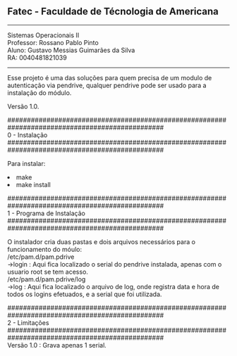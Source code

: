 <h2>Fatec - Faculdade de Técnologia de Americana</h2>
<hr>
Sistemas Operacionais II<br>
Professor: Rossano Pablo Pinto<br>
Aluno: Gustavo Messias Guimarães da Silva<br>
RA: 0040481821039<br>
<hr>
Esse projeto é uma das soluções para quem precisa de um modulo de autenticação via pendrive, qualquer pendrive pode ser usado para a instalação do módulo.

Versão 1.0.

################################################################################################<br>
0 - Instalação
################################################################################################<br>

  Para instalar:
    <li>make</li>
    <li>make install</li>

    
################################################################################################<br>
1 - Programa de Instalação
################################################################################################<br>

  O instalador cria duas pastas e dois arquivos necessários para o funcionamento do móulo:<br>
    /etc/pam.d/pam.pdrive<br>
      ->login : Aqui fica localizado o serial do pendrive  instalada, apenas com o usuario root se tem acesso.<br>
    /etc/pam.d/pam.pdrive/log<br>
      ->log : Aqui fica localizado o arquivo de log, onde registra data e hora de todos os logins efetuados, e a serial que foi utilizada.<br>
   
################################################################################################<br>
2 - Limitações
################################################################################################<br>
    Versão 1.0 : Grava apenas 1 serial.<br>


